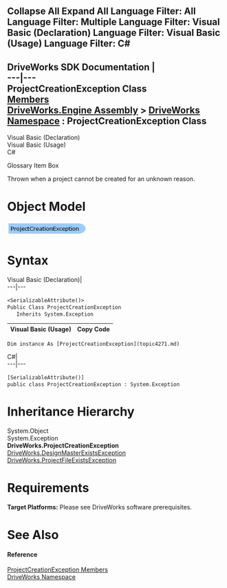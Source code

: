 Collapse All Expand All Language Filter: All  Language Filter: Multiple  Language Filter: Visual Basic (Declaration) Language Filter: Visual Basic (Usage) Language Filter: C#  
---  
DriveWorks SDK Documentation  |   
---|---  
ProjectCreationException Class   
[Members](topic4272.md)   
[DriveWorks.Engine Assembly](topic2156.md) > [DriveWorks Namespace](topic2159.md) : ProjectCreationException Class  
---  
  
Visual Basic (Declaration)    
Visual Basic (Usage)    
C# 

Glossary Item Box

Thrown when a project cannot be created for an unknown reason. 

# Object Model

![](dotnetdiagramimages/image202.png)

# Syntax

Visual Basic (Declaration)|   
---|---  
      
    
    <SerializableAttribute()>
    Public Class ProjectCreationException 
       Inherits System.Exception  
  
Visual Basic (Usage)| Copy Code  
---|---  
      
    
    Dim instance As [ProjectCreationException](topic4271.md)  
  
C#|   
---|---  
      
    
    [SerializableAttribute()]
    public class ProjectCreationException : System.Exception   
  
# Inheritance Hierarchy

System.Object  
System.Exception  
**DriveWorks.ProjectCreationException**  
[DriveWorks.DesignMasterExistsException](topic2675.md)  
[DriveWorks.ProjectFileExistsException](topic4460.md)  


# Requirements

**Target Platforms:** Please see DriveWorks software prerequisites.

# See Also

#### Reference

[ProjectCreationException Members](topic4272.md)   
[DriveWorks Namespace](topic2159.md)


